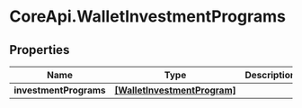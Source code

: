 # CoreApi.WalletInvestmentPrograms

## Properties
Name | Type | Description | Notes
------------ | ------------- | ------------- | -------------
**investmentPrograms** | [**[WalletInvestmentProgram]**](WalletInvestmentProgram.md) |  | [optional] 


